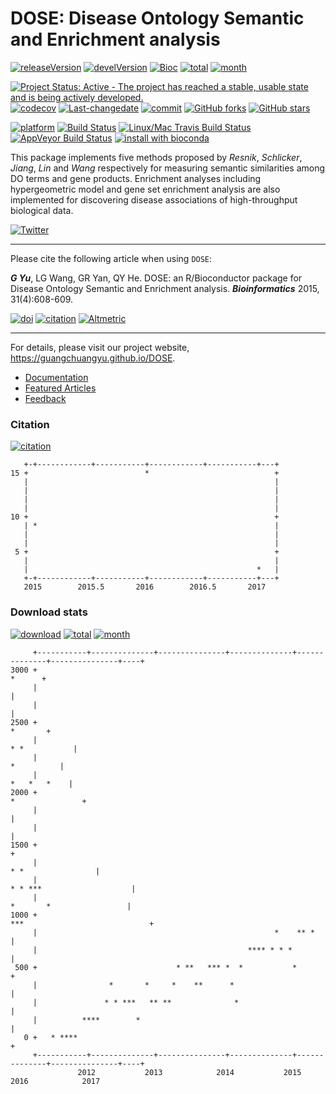 DOSE: Disease Ontology Semantic and Enrichment analysis
=======================================================

[![releaseVersion](https://img.shields.io/badge/release%20version-3.0.9-green.svg?style=flat)](https://bioconductor.org/packages/DOSE) [![develVersion](https://img.shields.io/badge/devel%20version-3.1.3-green.svg?style=flat)](https://github.com/GuangchuangYu/DOSE) [![Bioc](http://www.bioconductor.org/shields/years-in-bioc/DOSE.svg)](https://www.bioconductor.org/packages/devel/bioc/html/DOSE.html#since) [![total](https://img.shields.io/badge/downloads-55093/total-blue.svg?style=flat)](https://bioconductor.org/packages/stats/bioc/DOSE) [![month](https://img.shields.io/badge/downloads-2122/month-blue.svg?style=flat)](https://bioconductor.org/packages/stats/bioc/DOSE)

[![Project Status: Active - The project has reached a stable, usable state and is being actively developed.](http://www.repostatus.org/badges/latest/active.svg)](http://www.repostatus.org/#active) [![codecov](https://codecov.io/gh/GuangchuangYu/DOSE/branch/master/graph/badge.svg)](https://codecov.io/gh/GuangchuangYu/DOSE/) [![Last-changedate](https://img.shields.io/badge/last%20change-2017--01--20-green.svg)](https://github.com/GuangchuangYu/DOSE/commits/master) [![commit](http://www.bioconductor.org/shields/commits/bioc/DOSE.svg)](https://www.bioconductor.org/packages/devel/bioc/html/DOSE.html#svn_source) [![GitHub forks](https://img.shields.io/github/forks/GuangchuangYu/DOSE.svg)](https://github.com/GuangchuangYu/DOSE/network) [![GitHub stars](https://img.shields.io/github/stars/GuangchuangYu/DOSE.svg)](https://github.com/GuangchuangYu/DOSE/stargazers)

[![platform](http://www.bioconductor.org/shields/availability/devel/DOSE.svg)](https://www.bioconductor.org/packages/devel/bioc/html/DOSE.html#archives) [![Build Status](http://www.bioconductor.org/shields/build/devel/bioc/DOSE.svg)](https://bioconductor.org/checkResults/devel/bioc-LATEST/DOSE/) [![Linux/Mac Travis Build Status](https://img.shields.io/travis/GuangchuangYu/DOSE/master.svg?label=Mac%20OSX%20%26%20Linux)](https://travis-ci.org/GuangchuangYu/DOSE) [![AppVeyor Build Status](https://img.shields.io/appveyor/ci/Guangchuangyu/DOSE/master.svg?label=Windows)](https://ci.appveyor.com/project/GuangchuangYu/DOSE) [![install with bioconda](https://img.shields.io/badge/install%20with-bioconda-green.svg?style=flat)](http://bioconda.github.io/recipes/bioconductor-dose/README.html)

This package implements five methods proposed by *Resnik*, *Schlicker*, *Jiang*, *Lin* and *Wang* respectively for measuring semantic similarities among DO terms and gene products. Enrichment analyses including hypergeometric model and gene set enrichment analysis are also implemented for discovering disease associations of high-throughput biological data.

[![Twitter](https://img.shields.io/twitter/url/https/github.com/GuangchuangYu/DOSE.svg?style=social)](https://twitter.com/intent/tweet?hashtags=DOSE&url=http://bioinformatics.oxfordjournals.org/content/31/4/608)

------------------------------------------------------------------------

Please cite the following article when using `DOSE`:

***G Yu***, LG Wang, GR Yan, QY He. DOSE: an R/Bioconductor package for Disease Ontology Semantic and Enrichment analysis. ***Bioinformatics*** 2015, 31(4):608-609.

[![doi](https://img.shields.io/badge/doi-10.1093/bioinformatics/btu684-green.svg?style=flat)](http://dx.doi.org/10.1093/bioinformatics/btu684) [![citation](https://img.shields.io/badge/cited%20by-27-green.svg?style=flat)](https://scholar.google.com.hk/scholar?oi=bibs&hl=en&cites=16627502277303919270) [![Altmetric](https://img.shields.io/badge/Altmetric-36-green.svg?style=flat)](https://www.altmetric.com/details/2788597)

------------------------------------------------------------------------

For details, please visit our project website, <https://guangchuangyu.github.io/DOSE>.

-   [Documentation](https://guangchuangyu.github.io/DOSE/documentation/)
-   [Featured Articles](https://guangchuangyu.github.io/DOSE/featuredArticles/)
-   [Feedback](https://guangchuangyu.github.io/DOSE/#feedback)

### Citation

[![citation](https://img.shields.io/badge/cited%20by-27-green.svg?style=flat)](https://scholar.google.com.hk/scholar?oi=bibs&hl=en&cites=16627502277303919270)

       +-+------------+-----------+------------+-----------+---+
    15 +                          *                            +
       |                                                       |
       |                                                       |
       |                                                       |
       |                                                       |
    10 +                                                       +
       | *                                                     |
       |                                                       |
       |                                                       |
     5 +                                                       +
       |                                                       |
       |                                                   *   |
       +-+------------+-----------+------------+-----------+---+
       2015        2015.5       2016        2016.5       2017   

### Download stats

[![download](http://www.bioconductor.org/shields/downloads/DOSE.svg)](https://bioconductor.org/packages/stats/bioc/DOSE) [![total](https://img.shields.io/badge/downloads-55093/total-blue.svg?style=flat)](https://bioconductor.org/packages/stats/bioc/DOSE) [![month](https://img.shields.io/badge/downloads-2122/month-blue.svg?style=flat)](https://bioconductor.org/packages/stats/bioc/DOSE)

         +-----------+--------------+---------------+--------------+--------------+---------------+----+
    3000 +                                                                                      *      +
         |                                                                                             |
         |                                                                                             |
    2500 +                                                                                     *       +
         |                                                                               * *           |
         |                                                                                  *          |
         |                                                                                *   *   *    |
    2000 +                                                                             *               +
         |                                                                                             |
         |                                                                                             |
    1500 +                                                                                             +
         |                                                                          * *                |
         |                                                                  * * ***                    |
         |                                                                   *       *                 |
    1000 +                                                              ***                            +
         |                                                     *    ** *                               |
         |                                               **** * * *                                    |
     500 +                               * **   *** *  *           *                                   +
         |                *       *     *    **      *                                                 |
         |               * * ***   ** **              *                                                |
         |          ****        *                                                                      |
       0 +   * ****                                                                                    +
         +-----------+--------------+---------------+--------------+--------------+---------------+----+
                   2012           2013            2014           2015           2016            2017
